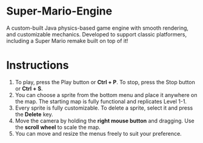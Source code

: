 # Super-Mario-Engine
A custom-built Java physics-based game engine with smooth rendering, and customizable mechanics. Developed to support classic platformers, including a Super Mario remake built on top of it!

# Instructions
1. To play, press the Play button or **Ctrl + P**. To stop, press the Stop button or **Ctrl + S**.
2. You can choose a sprite from the bottom menu and place it anywhere on the map. The starting map is fully functional and replicates Level 1-1.
3. Every sprite is fully customizable. To delete a sprite, select it and press the **Delete** key.
4. Move the camera by holding the **right mouse button** and dragging. Use the **scroll wheel** to scale the map.
5. You can move and resize the menus freely to suit your preference.
